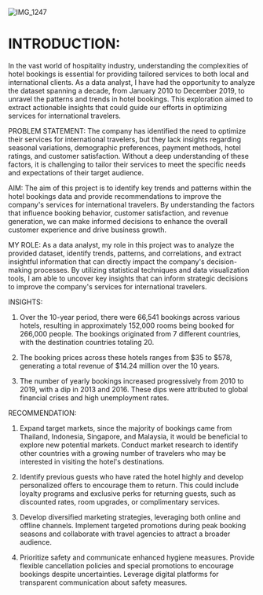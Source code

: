 ![IMG_1247](https://github.com/Benadine30/Exploration-Hotel-Booking-/assets/105176448/d82f11d2-77c6-478b-bf79-dfe5dafbcb0c)
# INTRODUCTION:
In the vast world of hospitality industry, understanding the complexities of hotel bookings is essential for providing tailored services to both local and international clients. As a data analyst, I have had the opportunity to analyze the dataset spanning a decade, from January 2010 to December 2019, to unravel the patterns and trends in hotel bookings. This exploration aimed to extract actionable insights that could guide our efforts in optimizing services for international travelers.

PROBLEM STATEMENT:
The company has identified the need to optimize their services for international travelers, but they lack insights regarding seasonal variations, demographic preferences, payment methods, hotel ratings, and customer satisfaction. Without a deep understanding of these factors, it is challenging to tailor their services to meet the specific needs and expectations of their target audience.

AIM:
The aim of this project is to identify key trends and patterns within the hotel bookings data and provide recommendations to improve the company's services for international travelers. By understanding the factors that influence booking behavior, customer satisfaction, and revenue generation, we can make informed decisions to enhance the overall customer experience and drive business growth.

MY ROLE:
As a data analyst, my role in this project was to analyze the provided dataset, identify trends, patterns, and correlations, and extract insightful information that can directly impact the company's decision-making processes. By utilizing statistical techniques and data visualization tools, I am able to uncover key insights that can inform strategic decisions to improve the company's services for international travelers.

INSIGHTS:
1) Over the 10-year period, there were 66,541 bookings across various hotels, resulting in approximately 152,000 rooms being booked for 266,000 people. The bookings originated from 7 different countries, with the destination countries totaling 20.

2) The booking prices across these hotels ranges from $35 to $578, generating a total revenue of $14.24 million over the 10 years.

3) The number of yearly bookings increased progressively from 2010 to 2019, with a dip in 2013 and 2016. These dips were attributed to global financial crises and high unemployment rates.

RECOMMENDATION:
1) Expand target markets, since the majority of bookings came from Thailand, Indonesia, Singapore, and Malaysia, it would be beneficial to explore new potential markets. Conduct market research to identify other countries with a growing number of travelers who may be interested in visiting the hotel's destinations.
  
2) Identify previous guests who have rated the hotel highly and develop personalized offers to encourage them to return. This could include loyalty programs and exclusive perks for returning guests, such as discounted rates, room upgrades, or complimentary services.
   
3) Develop diversified marketing strategies, leveraging both online and offline channels. Implement targeted promotions during peak booking seasons and collaborate with travel agencies to attract a broader audience.
   
4) Prioritize safety and communicate enhanced hygiene measures. Provide flexible cancellation policies and special promotions to encourage bookings despite uncertainties. Leverage digital platforms for transparent communication about safety measures.
